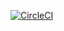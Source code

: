 [![CircleCI](https://dl.circleci.com/status-badge/img/circleci/S8YX4LYNS6NpeS5oryKkCP/a1uVoZVMPrLLv517aW26g/tree/main.svg?style=svg)](https://dl.circleci.com/status-badge/redirect/circleci/S8YX4LYNS6NpeS5oryKkCP/a1uVoZVMPrLLv517aW26g/tree/main)
